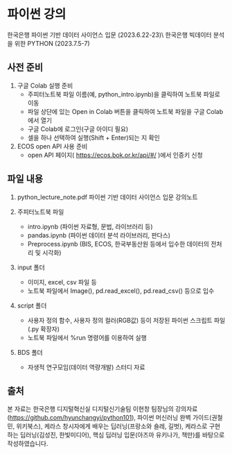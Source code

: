 # 파이썬 강의

한국은행 파이썬 기반 데이터 사이언스 입문 (2023.6.22-23)\\
한국은행 빅데이터 분석을 위한 PYTHON (2023.7.5-7)


## 사전 준비

1. 구글 Colab 실행 준비
    - 주피터노트북 파일 이름(예, python_intro.ipynb)을 클릭하여 노트북 파일로 이동
    - 파일 상단에 있는 Open in Colab 버튼을 클릭하여 노트북 파일을 구글 Colab에서 열기
    - 구글 Colab에 로그인(구글 아이디 필요)
    - 셀을 하나 선택하여 실행(Shift + Enter)되는 지 확인
2. ECOS open API 사용 준비
    - open API 페이지( https://ecos.bok.or.kr/api/#/ )에서 인증키 신청


## 파일 내용

1. python_lecture_note.pdf 파이썬 기반 데이터 사이언스 입문 강의노트

2. 주피터노트북 파일
    - intro.ipynb (파이썬 자료형, 문법, 라이브러리 등)
    - pandas.ipynb (파이썬 데이터 분석 라이브러리, 판다스)
    - Preprocess.ipynb (BIS, ECOS, 한국부동산원 등에서 입수한 데이터의 전처리 및 시각화)
    
3. input 폴더
    - 이미지, excel, csv 파일 등
    - 노트북 파일에서 Image(), pd.read_excel(), pd.read_csv() 등으로 입수
    
4. script 폴더
    - 사용자 정의 함수, 사용자 정의 컬러(RGB값) 등이 저장된 파이썬 스크립트 파일(.py 확장자)
    - 노트북 파일에서 %run 명령어를 이용하여 실행

5. BDS 폴더
    - 자생적 연구모임(데이터 역량개발) 스터디 자료


## 출처
본 자료는 한국은행 디지털혁신실 디지털신기술팀 이현창 팀장님의 강의자료(https://github.com/hyunchangyi/python101), 파이썬 머신러닝 완벽 가이드(권철민, 위키북스), 케라스 창시자에게 배우는 딥러닝(프랑소와 숄레, 길벗), 케라스로 구현하는 딥러닝(김성진, 한빛미디어), 핵심 딥러닝 입문(아즈마 유키나가, 책만)를 바탕으로 작성하였습니다.
